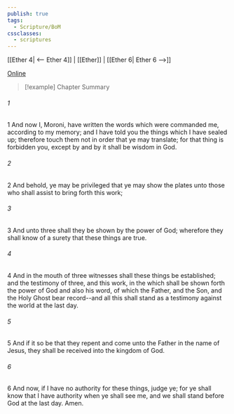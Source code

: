 ```yaml
---
publish: true
tags:
  - Scripture/BoM
cssclasses:
  - scriptures
---
```

[[Ether 4| <-- Ether 4]] | [[Ether]] | [[Ether 6| Ether 6 -->]]

[Online](https://churchofjesuschrist.org/study/scriptures/bofm/ether/5?lang=eng)

>[!example] Chapter Summary
>
###### 1
1 And now I, Moroni, have written the words which were commanded me, according to my memory; and I have told you the things which I have sealed up; therefore touch them not in order that ye may translate; for that thing is forbidden you, except by and by it shall be wisdom in God.
###### 2
2 And behold, ye may be privileged that ye may show the plates unto those who shall assist to bring forth this work;
###### 3
3 And unto three shall they be shown by the power of God; wherefore they shall know of a surety that these things are true.
###### 4
4 And in the mouth of three witnesses shall these things be established; and the testimony of three, and this work, in the which shall be shown forth the power of God and also his word, of which the Father, and the Son, and the Holy Ghost bear record--and all this shall stand as a testimony against the world at the last day.
###### 5
5 And if it so be that they repent and come unto the Father in the name of Jesus, they shall be received into the kingdom of God.
###### 6
6 And now, if I have no authority for these things, judge ye; for ye shall know that I have authority when ye shall see me, and we shall stand before God at the last day. Amen.



